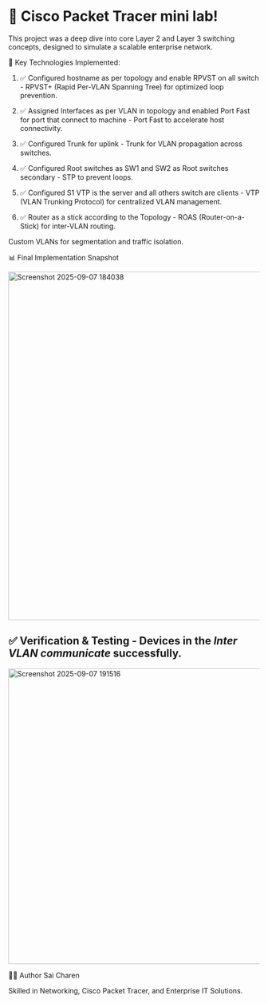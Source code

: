 # 🚀 Cisco Packet Tracer mini lab!
This project was a deep dive into core Layer 2 and Layer 3 switching concepts, designed to simulate a scalable enterprise network.

🔧 Key Technologies Implemented:

1. ✅ Configured hostname as per topology and enable RPVST on all switch - RPVST+ (Rapid Per-VLAN Spanning Tree) for optimized loop prevention.

2. ✅ Assigned Interfaces as per VLAN in topology and enabled Port Fast for port that connect to machine - Port Fast to accelerate host connectivity.

3. ✅ Configured Trunk for uplink - Trunk for VLAN propagation across switches.

4. ✅ Configured Root switches as SW1 and SW2 as Root switches secondary - STP to prevent loops.

5. ✅ Configured S1 VTP is the server and all others switch are clients - VTP (VLAN Trunking Protocol) for centralized VLAN management.

6. ✅ Router as a stick according to the Topology - ROAS (Router-on-a-Stick) for inter-VLAN routing.

Custom VLANs for segmentation and traffic isolation.

📊 Final Implementation Snapshot

<img width="1867" height="698" alt="Screenshot 2025-09-07 184038" src="https://github.com/user-attachments/assets/e90fb003-b27e-4b6e-988b-6e8c1541508c" />

## ✅ Verification & Testing - Devices in the *Inter VLAN communicate* successfully.

<img width="859" height="592" alt="Screenshot 2025-09-07 191516" src="https://github.com/user-attachments/assets/e0ae73bc-9f04-4509-8885-a2c200dbae2c" />

👨‍💻 Author
Sai Charen

Skilled in Networking, Cisco Packet Tracer, and Enterprise IT Solutions.

